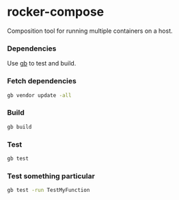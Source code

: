 # rocker-compose

Composition tool for running multiple containers on a host.

### Dependencies

Use [gb](http://getgb.io/) to test and build.

### Fetch dependencies

```bash
gb vendor update -all
```

### Build

```bash
gb build
```

### Test 

```bash
gb test
```

### Test something particular

```bash
gb test -run TestMyFunction
```

